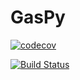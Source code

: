 # GasPy

[![codecov](https://codecov.io/gh/fundor333/GasPy/branch/master/graph/badge.svg)](https://codecov.io/gh/fundor333/GasPy)

[![Build Status](https://travis-ci.org/fundor333/GasPy.svg?branch=master)](https://travis-ci.org/fundor333/GasPy)
